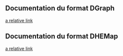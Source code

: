 ## Documentation du format DGraph
[a relative link](DGRAPH.md)

## Documentation du format DHEMap
[a relative link](DHEMAP.md)
